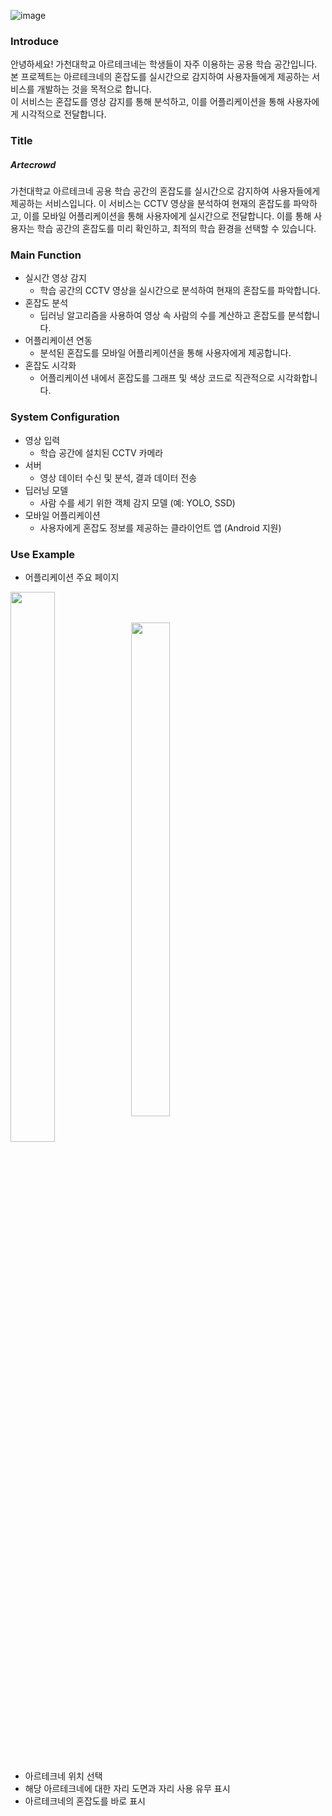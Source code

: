 ![image](https://github.com/Artecrowd/Artecrowd_Android/assets/127479677/a3211ff2-2c99-4a44-9f7b-9b92d938937c)

### Introduce

안녕하세요!
가천대학교 아르테크네는 학생들이 자주 이용하는 공용 학습 공간입니다. 
<br>본 프로젝트는 아르테크네의 혼잡도를 실시간으로 감지하여 사용자들에게 제공하는 서비스를 개발하는 것을 목적으로 합니다.
<br>이 서비스는 혼잡도를 영상 감지를 통해 분석하고, 이를 어플리케이션을 통해 사용자에게 시각적으로 전달합니다.</br>

### Title

##### Artecrowd

가천대학교 아르테크네 공용 학습 공간의 혼잡도를 실시간으로 감지하여 사용자들에게 제공하는 서비스입니다. 
이 서비스는 CCTV 영상을 분석하여 현재의 혼잡도를 파악하고, 이를 모바일 어플리케이션을 통해 사용자에게 실시간으로 전달합니다. 
이를 통해 사용자는 학습 공간의 혼잡도를 미리 확인하고, 최적의 학습 환경을 선택할 수 있습니다.

### Main Function

+ 실시간 영상 감지
  + 학습 공간의 CCTV 영상을 실시간으로 분석하여 현재의 혼잡도를 파악합니다.
+ 혼잡도 분석
  + 딥러닝 알고리즘을 사용하여 영상 속 사람의 수를 계산하고 혼잡도를 분석합니다.
+ 어플리케이션 연동
  + 분석된 혼잡도를 모바일 어플리케이션을 통해 사용자에게 제공합니다.
+ 혼잡도 시각화
  + 어플리케이션 내에서 혼잡도를 그래프 및 색상 코드로 직관적으로 시각화합니다.
 
### System Configuration

+ 영상 입력
  + 학습 공간에 설치된 CCTV 카메라
+ 서버
  + 영상 데이터 수신 및 분석, 결과 데이터 전송
+ 딥러닝 모델
  + 사람 수를 세기 위한 객체 감지 모델 (예: YOLO, SSD)
+ 모바일 어플리케이션
  + 사용자에게 혼잡도 정보를 제공하는 클라이언트 앱 (Android 지원) 
 
### Use Example

+ 어플리케이션 주요 페이지

<img src="https://github.com/Artecrowd/Artecrowd_Android/assets/127479677/d1480edc-3a7f-486d-a730-94a79b2ce10a" width="37.5%" height="47.5%" align="center">

<img src="https://github.com/Artecrowd/Artecrowd_Android/assets/127479677/50c2d4d8-c4fb-43f4-9ccb-42223ebb051c" width="35%" height="45%" align="center">
<br></br>

  + 아르테크네 위치 선택
  + 해당 아르테크네에 대한 자리 도면과 자리 사용 유무 표시
  + 아르테크네의 혼잡도를 바로 표시


